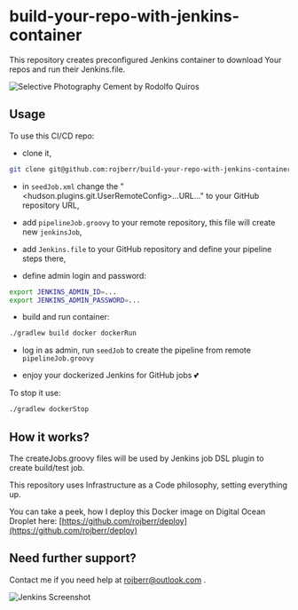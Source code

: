 # build-your-repo-with-jenkins-container

This repository creates preconfigured Jenkins container to download Your repos and run their Jenkins.file.

![Selective Photography Cement by Rodolfo Quiros](./img/pexels-rodolfo-quirós-2219024.jpg)

## Usage

To use this CI/CD repo:

- clone it,
```bash
git clone git@github.com:rojberr/build-your-repo-with-jenkins-container.git
```

- in `seedJob.xml` change the "<hudson.plugins.git.UserRemoteConfig>...URL..." to your GitHub repository URL,

- add  `pipelineJob.groovy` to your remote repository, this file will create new `jenkinsJob`,

- add `Jenkins.file` to your GitHub repository and define your pipeline steps there,

- define admin login and password:

```bash
export JENKINS_ADMIN_ID=...
export JENKINS_ADMIN_PASSWORD=...
```
- build and run container:

```bash
./gradlew build docker dockerRun
```

- log in as admin, run `seedJob` to create the pipeline from remote `pipelineJob.groovy`

- enjoy your dockerized Jenkins for GitHub jobs 💕

To stop it use:
```bash
./gradlew dockerStop
```

## How it works?

The createJobs.groovy files will be used by Jenkins job DSL plugin to create build/test job.

This repository uses Infrastructure as a Code philosophy, setting everything up.

You can take a peek, how I deploy this Docker image on Digital Ocean Droplet here:
[https://github.com/rojberr/deploy](https://github.com/rojberr/deploy)

## Need further support?

Contact me if you need help at rojberr@outlook.com .  

![Jenkins Screenshot](./img/jenkins-example.jpg)
